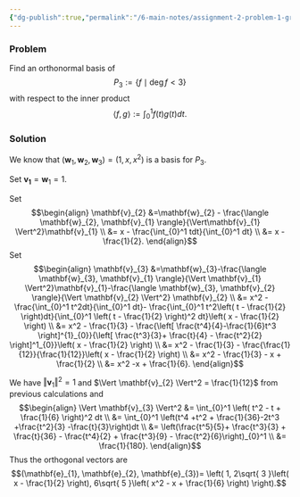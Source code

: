 ```yaml
---
{"dg-publish":true,"permalink":"/6-main-notes/assignment-2-problem-1-gram-schmidt/","tags":["linear_algebra","info"]}
---
```


### Problem

Find an orthonormal basis of 
$$P_{3}:= \{ f \mid \deg f < 3\}$$
with respect to the inner product 
$$\langle f, g \rangle := \int_{0}^1 f(t)g(t)dt.$$
### Solution

We know that $(\mathbf{w}_{1}, \mathbf{w}_{2}, \mathbf{w}_{3})=(1, x, x^2)$ is a basis for $P_{3}$.

Set $\mathbf{\mathbf{v}_{1}}=\mathbf{w}_{1}=1$.

Set
$$\begin{align}
\mathbf{v}_{2} &=\mathbf{w}_{2} - \frac{\langle \mathbf{w}_{2}, \mathbf{v}_{1} \rangle}{\Vert\mathbf{v}_{1} \Vert^2}\mathbf{v}_{1} \\
&= x - \frac{\int_{0}^1 tdt}{\int_{0}^1 dt} \\
&= x - \frac{1}{2}.
\end{align}$$
Set
$$\begin{align}
\mathbf{v}_{3} &=\mathbf{w}_{3}-\frac{\langle \mathbf{w}_{3}, \mathbf{v}_{1} \rangle}{\Vert \mathbf{v}_{1} \Vert^2}\mathbf{v}_{1}-\frac{\langle \mathbf{w}_{3}, \mathbf{v}_{2} \rangle}{\Vert \mathbf{v}_{2} \Vert^2} \mathbf{v}_{2} \\
&= x^2 - \frac{\int_{0}^1 t^2dt}{\int_{0}^1 dt}- \frac{\int_{0}^1 t^2\left( t - \frac{1}{2} \right)dt}{\int_{0}^1 \left( t - \frac{1}{2} \right)^2 dt}\left( x - \frac{1}{2} \right) \\
&= x^2 - \frac{1}{3} - \frac{\left[ \frac{t^4}{4}-\frac{1}{6}t^3 \right]^{1}_{0}}{\left[ \frac{t^3}{3}+ \frac{t}{4} - \frac{t^2}{2} \right]^1_{0}}\left( x - \frac{1}{2} \right) \\
&= x^2 - \frac{1}{3} - \frac{\frac{1}{12}}{\frac{1}{12}}\left( x - \frac{1}{2} \right) \\
&= x^2 - \frac{1}{3} - x + \frac{1}{2} \\
&= x^2 -x + \frac{1}{6}.
\end{align}$$

We have $\Vert \mathbf{v}_{1} \Vert^2 = 1$ and $\Vert \mathbf{v}_{2} \Vert^2 = \frac{1}{12}$ from previous calculations and
$$\begin{align}
\Vert \mathbf{v}_{3} \Vert^2 &= \int_{0}^1 \left( t^2 - t + \frac{1}{6} \right)^2 dt \\
&= \int_{0}^1 \left(t^4 +t^2 + \frac{1}{36}-2t^3 +\frac{t^2}{3} -\frac{t}{3}\right)dt \\
&= \left(\frac{t^5}{5}+ \frac{t^3}{3} + \frac{t}{36} - \frac{t^4}{2} + \frac{t^3}{9} - \frac{t^2}{6}\right)_{0}^1 \\
&= \frac{1}{180}.
\end{align}$$
Thus the orthogonal vectors are 
$$(\mathbf{e}_{1}, \mathbf{e}_{2}, \mathbf{e}_{3})= \left( 1, 2\sqrt{ 3 }\left( x - \frac{1}{2} \right), 6\sqrt{ 5 }\left( x^2 - x + \frac{1}{6} \right) \right).$$
